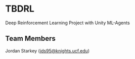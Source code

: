 # TBDRL
Deep Reinforcement Learning Project with Unity ML-Agents

## Team Members
Jordan Starkey (jds95@knights.ucf.edu)
